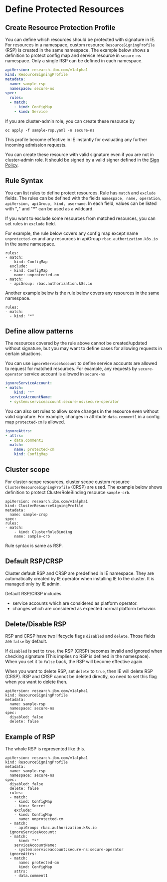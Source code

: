 # Define Protected Resources


## Create Resource Protection Profile
You can define which resources should be protected with signature in IE. For resources in a namespace, custom resource `ResourceSigningProfile` (RSP) is created in the same namespace. The example below shows a definition to protect config map and service resource in `secure-ns` namespace. Only a single RSP can be defined in each namespace.

```yaml
apiVersion: research.ibm.com/v1alpha1
kind: ResourceSigningProfile
metadata:
  name: sample-rsp
  namespace: secure-ns
spec:
  rules:
  - match:
    - kind: ConfigMap
    - kind: Service
```

If you are cluster-admin role, you can create these resource by

```
oc apply -f sample-rsp.yaml -n secure-ns
```

This profile become effective in IE instantly for evaluating any further incoming admission requests.

You can create these resource with valid signature even if you are not in cluster-admin role. It should be signed by a valid signer defined in the [Sign Policy](README_CONFIG_SIGNER_POLICY.md).

## Rule Syntax
You can list rules to define protect resources.
Rule has `match` and `exclude` fields.
The rules can be defined with the fields `namespace, name, operation, apiVersion, apiGroup, kind, username`. In each field, values can be listed with "__,__" and "__*__" can be used as a wildcard.

If you want to exclude some resources from matched resources, you can set rules in `exclude` field.

For example, the rule below covers any config map except name `unprotected-cm` and any resources in apiGroup `rbac.authorization.k8s.io` in the same namespace.

```
rules:
- match:
  - kind: ConfigMap
  exclude:
  - kind: ConfigMap
    name: unprotected-cm
- match:
  - apiGroup: rbac.authorization.k8s.io
```

Another example below is the rule below covers any resources in the same namespace.

```
rules:
- match:
  - kind: "*"
```


## Define allow patterns

The resources covered by the rule above cannot be created/updated without signature, but you may want to define cases for allowing requests in certain situations.

You can use `ignoreServiceAccount` to define service accounts are allowed to request for matched resources. For example, any requests by `secure-operator` service account is allowed in `secure-ns`

```yaml
ignoreServiceAccount:
- match:
    kind: "*"
  serviceAccountName:
  - system:serviceaccount:secure-ns:secure-operator
```

You can also set rules to allow some changes in the resource even without valid signature. For example, changes in attribute `data.comment1` in a config map `protected-cm` is allowed.

```yaml
ignoreAttrs:
- attrs:
  - data.comment1
  match:
    name: protected-cm
    kind: ConfigMap
```


## Cluster scope
For cluster-scope resources, cluster scope custom resource `ClusterResourceSigningProfile` (CRSP) are used. The example below shows definition to protect ClusterRoleBinding resource `sample-crb`.

```
apiVersion: research.ibm.com/v1alpha1
kind: ClusterResourceSigningProfile
metadata:
  name: sample-crsp
spec:
rules:
- match:
    - kind: ClusterRoleBinding
    name: sample-crb
```

Rule syntax is same as RSP.


## Default RSP/CRSP

Cluster default RSP and CRSP are predefined in IE namespace. They are automatically created by IE operator when installing IE to the cluster. It is managed only by IE admin.

Default RSP/CRSP includes
- service accounts which are considered as platform operator.
- changes which are considered as expected normal platform behavior.


## Delete/Disable RSP

RSP and CRSP have two lifecycle flags `disabled` and `delete`. Those fields are `false` by default.

If `disabled` is set to `true`, the RSP (CRSP) becomes invalid and ignored when checking signature (This implies no RSP is defined in the namespace). When you set it to `false` back, the RSP will become effective again.

When you want to delete RSP, set `delete` to `true`, then IE will delete RSP (CRSP). RSP and CRSP cannot be deleted directly, so need to set this flag when you want to delete then.

```
apiVersion: research.ibm.com/v1alpha1
kind: ResourceSigningProfile
metadata:
  name: sample-rsp
  namespace: secure-ns
spec:
  disabled: false
  delete: false
```

## Example of RSP

The whole RSP is represented like this.
```
apiVersion: research.ibm.com/v1alpha1
kind: ResourceSigningProfile
metadata:
  name: sample-rsp
  namespace: secure-ns
spec:
  disabled: false
  delete: false
  rules:
  - match:
    - kind: ConfigMap
    - kins: Secret
    exclude:
    - kind: ConfigMap
      name: unprotected-cm
  - match:
    - apiGroup: rbac.authorization.k8s.io
  ignoreServiceAccount:
  - match:
      kind: "*"
    serviceAccountName:
    - system:serviceaccount:secure-ns:secure-operator
  ignoreAttrs:
  - match:
      name: protected-cm
      kind: ConfigMap
    attrs:
    - data.comment1
```
